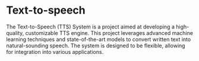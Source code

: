 # Text-to-speech
The Text-to-Speech (TTS) System is a project aimed at developing a high-quality, customizable TTS engine. This project leverages advanced machine learning techniques and state-of-the-art models to convert written text into natural-sounding speech. The system is designed to be flexible, allowing for integration into various applications.
